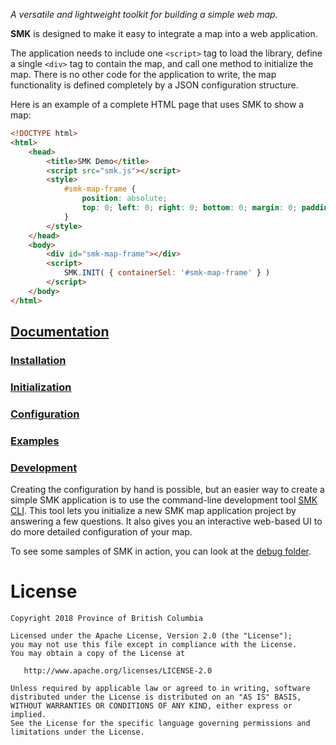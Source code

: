 *A versatile and lightweight toolkit for building a simple web map.*

**SMK** is designed to make it easy to integrate a map into a web application.

The application needs to include one `<script>` tag to load the library, define a single `<div>` tag to contain the map, and call one method to initialize the map.
There is no other code for the application to write, the map functionality is defined completely by a JSON configuration structure.

Here is an example of a complete HTML page that uses SMK to show a map:

```html
<!DOCTYPE html>
<html>
    <head>
        <title>SMK Demo</title>
        <script src="smk.js"></script>
        <style>
            #smk-map-frame {
                position: absolute;
                top: 0; left: 0; right: 0; bottom: 0; margin: 0; padding: 0;
            }
        </style>
    </head>
    <body>
        <div id="smk-map-frame"></div>
        <script>
            SMK.INIT( { containerSel: '#smk-map-frame' } )
        </script>
    </body>
</html>
```

## [Documentation](https://qqnluaq.github.io/smk/)

### [Installation](https://qqnluaq.github.io/smk/docs/installation)
### [Initialization](https://qqnluaq.github.io/smk/docs/initialization)
### [Configuration](https://qqnluaq.github.io/smk/docs/configuration)
### [Examples](https://qqnluaq.github.io/smk/docs/examples)
### [Development](https://qqnluaq.github.io/smk/docs/development)

Creating the configuration by hand is possible, but an easier way to create a simple SMK application is to use the command-line development tool [SMK CLI](https://github.com/bcgov/smk-cli).
This tool lets you initialize a new SMK map application project by answering a few questions.
It also gives you an interactive web-based UI to do more detailed configuration of your map.

To see some samples of SMK in action, you can look at the [debug folder](https://qqnluaq.github.io/smk/debug).

# License
```
Copyright 2018 Province of British Columbia

Licensed under the Apache License, Version 2.0 (the "License");
you may not use this file except in compliance with the License.
You may obtain a copy of the License at

   http://www.apache.org/licenses/LICENSE-2.0

Unless required by applicable law or agreed to in writing, software
distributed under the License is distributed on an "AS IS" BASIS,
WITHOUT WARRANTIES OR CONDITIONS OF ANY KIND, either express or implied.
See the License for the specific language governing permissions and
limitations under the License.
```
